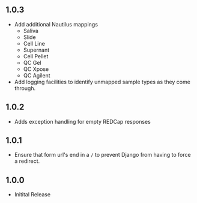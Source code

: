 
1.0.3
-----
* Add additional Nautilus mappings
  * Saliva
  * Slide
  * Cell Line
  * Supernant
  * Cell Pellet
  * QC Gel
  * QC Xpose
  * QC Agilent
* Add logging facilities to identify unmapped sample types as they come through.

1.0.2
-----
* Adds exception handling for empty REDCap responses

1.0.1
-----
* Ensure that form url's end in a `/` to prevent Django from having to force a redirect.

1.0.0
-----
* Initital Release
